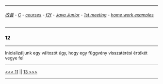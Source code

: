 
---

###### [改善](https://github.com/ttltrk/0C/blob/master/README.MD) - [C](https://github.com/ttltrk/PRG/blob/master/CODING.MD) - [courses](https://github.com/ttltrk/Courses/blob/master/README.MD) - [f2f](https://github.com/ttltrk/Courses/blob/master/F2F/F2F.MD) - [Java Junior](https://github.com/ttltrk/PRG/blob/master/JAVA/DOC/BJM/TOMI/JJ.MD) - [1st meeting](https://github.com/ttltrk/PRG/blob/master/JAVA/DOC/BJM/TOMI/01/1st.md) - [home work examples](https://github.com/ttltrk/PRG/blob/master/JAVA/DOC/BJM/TOMI/01/feladat.md)

---

### 12

---

Inicializáljunk egy változót úgy, hogy egy függvény visszatérési értékét vegye fel

---

[<<< 11](https://github.com/ttltrk/PRG/blob/master/JAVA/DOC/BJM/TOMI/01/EX/11/11.MD) ||
[13 >>>](https://github.com/ttltrk/PRG/blob/master/JAVA/DOC/BJM/TOMI/01/EX/13/13.MD)

---
